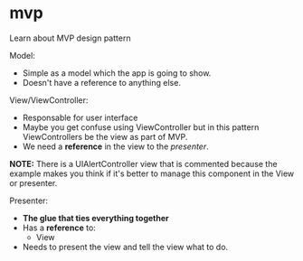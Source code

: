 # mvp
Learn about MVP design pattern

Model:
- Simple as a model which the app is going to show.
- Doesn't have a reference to anything else.

View/ViewController:
- Responsable for user interface
- Maybe you get confuse using ViewController but in this pattern ViewControllers be the view as part of MVP.
- We need a **reference** in the view to the *presenter*.

**NOTE:**
There is a UIAlertController view that is commented because the example makes you think if it's better to manage this component in the View or presenter.

Presenter:
- **The glue that ties everything together**
- Has a **reference** to:
  - View
 - Needs to present the view and tell the view what to do.

